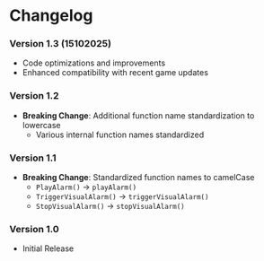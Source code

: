 # Changelog

### Version 1.3 (15102025)

- Code optimizations and improvements
- Enhanced compatibility with recent game updates

### Version 1.2

- **Breaking Change**: Additional function name standardization to lowercase
  - Various internal function names standardized

### Version 1.1

- **Breaking Change**: Standardized function names to camelCase
  - `PlayAlarm()` → `playAlarm()`
  - `TriggerVisualAlarm()` → `triggerVisualAlarm()`
  - `StopVisualAlarm()` → `stopVisualAlarm()`

### Version 1.0

- Initial Release
